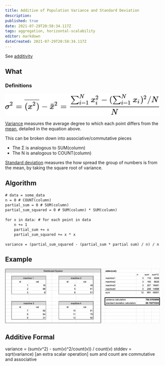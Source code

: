 ```yaml
---
title: Additive of Population Variance and Standard Deviation
description: 
published: true
date: 2021-07-29T20:58:34.117Z
tags: aggregation, horizontal-scalability
editor: markdown
dateCreated: 2021-07-29T20:58:34.117Z
---
```


See [additivity](/training/qram/additivity)

## What

### Definitions
![variance.png](/variance.png)

[Variance](https://en.wikipedia.org/wiki/Variance) measures the average degree to which each point differs from the [mean](https://en.wikipedia.org/wiki/Arithmetic_mean), detailed in the equation above.

This can be broken down into associative/commutative pieces  
* The Σ is analogous to SUM(column)
* The N is analogous to COUNT(column)

[Standard deviation](https://en.wikipedia.org/wiki/Standard_deviation) measures the how spread the group of numbers is from the mean, by taking the square root of variance.

## Algorithm

```
# data = some_data 
n = 0 # COUNT(column)
partial_sum = 0 # SUM(column)
partial_sum_squared = 0 # SUM(column) * SUM(column)

for x in data: # for each point in data
    n += 1
    partial_sum += x
    partial_sum_squared += x * x
    
variance = (partial_sum_squared - (partial_sum * partial sum) / n) / n 
```

## Example

![standard_deviation.png](/standard_deviation.png)

## Additive Formal

variance = (sum(v^2) - sum(v)^2/count(v)) / count(v)
stddev = sqrt(variance) [an extra scalar operation]
sum and count are commutative and associative
